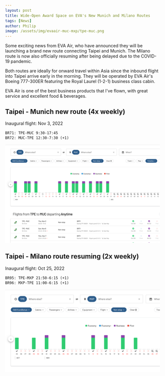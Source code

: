 ```yaml
---
layout: post
title: Wide-Open Award Space on EVA's New Munich and Milano Routes
tags: [News]
author: Philip
image: /assets/img/evaair-muc-mxp/tpe-muc.png
---
```


Some exciting news from EVA Air, who have announced they will be launching a brand new route connecting Taipei and Munich. The Milano route is now also officially resuming after being delayed due to the COVID-19 pandemic.

Both routes are ideally for onward travel within Asia since the inbound flight into Taipei arrive early in the morning. They will be operated by EVA Air's Boeing 777-300ER featuring the Royal Laurel (1-2-1) business class cabin.

EVA Air is one of the best business products that I've flown, with great service and excellent food & beverages.

## Taipei - Munich new route (4x weekly)

Inaugural flight: Nov 3, 2022

```
BR71: TPE-MUC 9:30-17:45
BR72: MUC-TPE 12:30-7:30 (+1)
```

![](/assets/img/evaair-muc-mxp/tpe-muc.png)

## Taipei - Milano route resuming (2x weekly)

Inaugural flight: Oct 25, 2022

```
BR95: TPE-MXP 21:50-6:15 (+1)
BR96: MXP-TPE 11:00-6:15 (+1)
```

![](/assets/img/evaair-muc-mxp/tpe-mxp.png)
